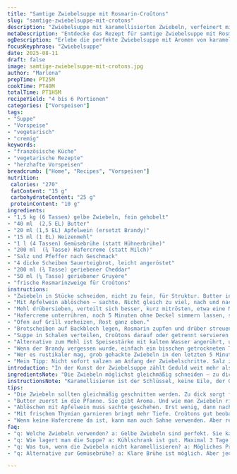 ```yaml
---
title: "Samtige Zwiebelsuppe mit Rosmarin-Croûtons"
slug: "samtige-zwiebelsuppe-mit-crotons"
description: "Zwiebelsuppe mit karamellisierten Zwiebeln, verfeinert mit Rosmarin und Thymian. Statt Brandy ein Schuss Apfelwein für fruchtige Note. Croûtons aus Sauerteigbrot, belegt mit einem Mix aus Cheddar und Gruyère, überbacken bis goldbraun. Sämige Konsistenz durch Hafercreme anstelle Milch, für mehr Tiefe und Milde. Ideal als Vorspeise für 4 bis 6 Portionen, mit einfachem Prozess und Tipps für echte Aromenentwicklung. Dauer etwa 65 Minuten inklusive Garzeit."
metaDescription: "Entdecke das Rezept für samtige Zwiebelsuppe mit Rosmarin-Croûtons. Ein köstlicher Einstieg in die französisch inspirierte Küche."
ogDescription: "Erlebe die perfekte Zwiebelsuppe mit Aromen von karamellisierten Zwiebeln und einem Hauch Apfelwein – ideal für jede Gelegenheit."
focusKeyphrase: "Zwiebelsuppe"
date: 2025-08-11
draft: false
image: samtige-zwiebelsuppe-mit-crotons.jpg
author: "Marlena"
prepTime: PT25M
cookTime: PT40M
totalTime: PT1H5M
recipeYield: "4 bis 6 Portionen"
categories: ["Vorspeisen"]
tags:
- "Suppe"
- "Vorspeise"
- "vegetarisch"
- "cremig"
keywords:
- "französische Küche"
- "vegetarische Rezepte"
- "herzhafte Vorspeisen"
breadcrumb: ["Home", "Recipes", "Vorspeisen"]
nutrition: 
 calories: "270"
 fatContent: "15 g"
 carbohydrateContent: "25 g"
 proteinContent: "10 g"
ingredients:
- "1,5 kg (6 Tassen) gelbe Zwiebeln, fein gehobelt"
- "40 ml  (2,5 EL) Butter"
- "20 ml (1,5 EL) Apfelwein (ersetzt Brandy)"
- "15 ml (1 EL) Weizenmehl"
- "1 l (4 Tassen) Gemüsebrühe (statt Hühnerbrühe)"
- "200 ml  (¾ Tasse) Hafercreme (statt Milch)"
- "Salz und Pfeffer nach Geschmack"
- "4 dicke Scheiben Sauerteigbrot, leicht angeröstet"
- "200 ml (¾ Tasse) geriebener Cheddar"
- "50 ml (¼ Tasse) geriebener Gruyère"
- "frische Rosmarinzweige für Croûtons"
instructions:
- "Zwiebeln in Stücke schneiden, nicht zu fein, für Struktur. Butter in großer Pfanne mittlere Hitze, Zwiebeln rein, geduldig! Unbedingt geduldig, rühren, bis glasig, 8 bis 12 Minuten. Dann die Hitze erhöhen; der Zucker der Zwiebeln will karamellisieren, dabei nicht umrühren zu wild – sie müssen Farbe kriegen, goldbraun bis dunkelbraun, das dauert ca. weitere 10 Minuten. Du erkennst es am Duft, süßlich, nussig, und am leichten Knacken beim Anbraten im Topf."
- "Mit Apfelwein ablöschen – sachte. Nicht gleich zu viel, nach und nach. Flüssigkeit sollte fast verschwinden, nicht zu nass; das wird wichtig für Konsistenz."
- "Mehl drübersieben, verteilt sich besser, kurz mitrösten, etwa eine Minute, nicht mehr, sonst Bitterkeit. Sofort Gemüsebrühe einrühren, zunächst Klümpchen mit Schneebesen ausbessern. Aufkochen, dann klein feuern, zugedeckt 18-20 Minuten ziehen lassen. Wassertest nicht brauchen, lieber Geschmacksprobe: Intensiv, konzentriert, nicht fad, leicht süßlich."
- "Hafercreme unterrühren, noch 5 Minuten ohne Deckel simmern lassen, so cremiger und vollmundiger Geschmack. Salz und frisch gemahlenen schwarzen Pfeffer danebensetzen, abschmecken."
- "Ofen auf Grill vorheizen, Rost ganz oben."
- "Brotscheiben auf Backblech legen, Rosmarin zupfen und drüber streuen. Käsemischung aus Cheddar und Gruyère auf den Brotscheiben verteilen. Käse sollte nicht zu dick, sonst bleibt Käse roh, lieber dünner Schicht, Farbe muss goldgelb mit Spots bekommen, das dauert 4-5 Minuten, aufpassen, dass es nicht verbrennt. Duft ist irre, fast wie Fondue!"
- "Suppe in Schalen verteilen, Croûtons darauf oder getrennt servieren, je nach Laune. Heiß ist sie am besten. Kleiner Trick: Ein leichter Spritzer Apfelessig kurz vor dem Servieren setzt Geschmack frei, nicht zu viel, sonst sauer. Oder frischer Thymian als Garnitur. Fehler: Zu kurzer Karamellisierungsprozess macht die Suppe langweilig, zu lang verbrennt. Zwiebeln müssen glänzend, weich, aber nicht braun-schwarz sein."
- "Alternative zum Mehl ist Speisestärke mit kaltem Wasser angerührt, um Gluten zu vermeiden, aber die Suppe wird dann weniger sämig. Für Vegetarier Brühe unbedingt pflanzlich verwenden. Wenn keine Hafercreme da, 200 ml Sahne oder Vollmilch, aber dann weniger mosern beim Geschmack."
- "Wenn der Brandy vergessen wurde, einfach ein bisschen getrockneten Thymian beim Kochen zugeben. Macht Würze. Während des Karamellisierens ruhig mal den Deckel schräg auflegen – nicht ganz zu, so verdampft das Wasser schneller, intensiver Geschmack."
- "Wer es rustikaler mag, grob gehackte Zwiebeln in den letzten 5 Minuten mitgaren – gibt schöne Bissfestigkeit."
- "Mein Tipp: Nicht sofort salzen am Anfang der Zwiebelschritte. Salz zieht Wasser, Zwiebeln dämpfen nur, statt zu karamellisieren. Lieber am Ende abschmecken."
introduction: "In der Kunst der Zwiebelsuppe zählt Geduld weit mehr als exotische Zutaten. Staubig braune Zwiebeln riechen erst etwas komisch, doch wenn sie richtig karamellisieren, steckt da Wärme, Süße, eine beinahe rauchige Tiefe drin. Mein Wechsel von Brandy auf Apfelwein schmeckt frischer, runder, nicht so alkoholisch dominant. Hafercreme macht die Suppe samtiger, ohne den molkigen Beigeschmack der Milch. Ich bestreue dazu Sauerteigbrot mit Cheddar und Gruyère, überbacke die Croûtons unter dem Grill, bis sie knusprig und würzig sind – Traum."
ingredientsNote: "Die Zwiebeln möglichst gleichmäßig schneiden – zu dick lassen sie beim Karamellisieren zu viel Struktur, zu dünn zerfallen sie. Butter immer zuerst Geschmacksträger, ersetzt das Öl, gibt Aroma. Apfelwein bringt Fruchtigkeit, lässt man weg, braucht man Thymian oder Rosmarin als Ersatz für Tiefe. Gemüsebrühe ist universeller und macht das Ganze vegetarisch. Hafercreme ist eine raffinierte Abwandlung statt Milch; sie dickt leicht ein und gibt mehr Körper. Im Käsemix gewinnt man mit Gruyère, der schmilzt besser und bringt nussige Nuancen zum Cheddar. Sauerteigbrot hält Feuchtigkeit besser aus als Weißbrot, wird nicht matschig. Wenn’s schnell gehen soll, zackig vorgrillen, aber das nimmt etwas vom Geschmack weg."
instructionsNote: "Karamellisieren ist der Schlüssel, keine Eile, der Geruch verrät den nächsten Schritt. Umrühren, aber nicht zu häufig; zu viel Bewegung kühlt die Pfanne ab. Beim Ablöschen mit Apfelwein konzentrieren, damit die Flüssigkeit nahezu verdampft – sonst dünnt die Suppe später aus. Das Mehl muss kurz vor dem Flüssigkeitszugabe mit der Butter warm werden, sonst schmeckt es mehlig. Beim Brotzubereiten auf dünne Käseschichten achten, dicke bleiben roh oder tropfen Fett. Die Temperatur des Grills sollte sehr hoch sein, um das schnelle Überbacken zu garantieren. Suppe abschmecken ganz am Schluss – Salz bringt alles zusammen, zu früh zugeben verhindert Karamellisierung. Bewährter Trick: Suppenkelle leicht schräg neigen beim Servieren, Kroûtons drauflegen, die Suppe nicht zu heiß servieren, sonst sind Zunge und Gaumen taub vorschnell."
tips:
- "Die Zwiebeln sollten gleichmäßig geschnitten werden. Zu dick sorgt für Struktur, zu dünn zerfallen sie. Karamellisieren braucht Zeit; der süß-nussige Duft ist der Hinweis."
- "Butter zuerst in die Pfanne. Sie gibt Aroma. Und wie man Zwiebeln richtig karamellisiert? Geduld ist gefragt. Zwiebeln sanft rühren, die Hitze hochdrehen, aber nicht zu wild. Aroma kommt dann."
- "Ablöschen mit Apfelwein muss sachte geschehen. Erst wenig, dann nach und nach. Sonst wird die Suppe zu flüssig. Mehl unbedingt vor Flüssigkeit in die Pfanne geben. Mustern für dicke Konsistenz."
- "Mit frischem Thymian garnieren bringt mehr Tiefe. Croûtons gut beobachten beim Überbacken, wenn der Käse geschmolzen ist und goldene Stellen hat, ist es perfekt."
- "Wenn keine Hafercreme da ist, kann man auch Sahne verwenden. Aber reduzieren Sie die Menge, für ein weniger intensiv-würziges Erlebnis. Die Struktur wird zwar weniger sämig."
faq:
- "q: Welche Zwiebeln verwenden? a: Gelbe Zwiebeln sind perfekt. Sie karamellisieren am besten. Alternativen sind milde Zwiebeln oder rote für mehr Süße."
- "q: Wie lagert man die Suppe? a: Kühlschrank ist gut. Maximal 3 Tage halten. Einfrieren ist auch möglich; aber die Konsistenz verändert sich. Nichts geht über frisch gekocht."
- "q: Was tun, wenn die Zwiebeln nicht karamellisieren? a: Mögliches Problem; Hitze war zu niedrig. Ein weiterer Grund: Zu viel Bewegung kühlt die Pfanne ab. Einfach geduldig weitermachen."
- "q: Alternative zur Gemüsebrühe? a: Klare Brühe ist möglich. Aber jeder Ansatz hat andere Aromen. Hühnerbrühe ist nicht vegetarisch, das sollten Vegetarier beachten."

---
```

